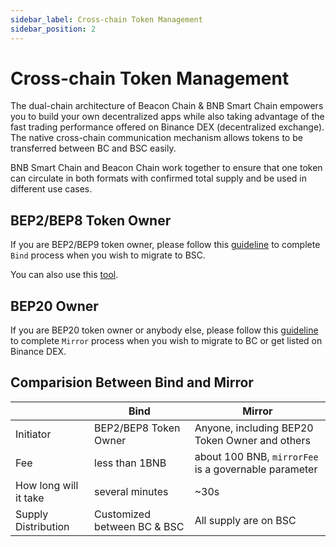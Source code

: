 ```yaml
---
sidebar_label: Cross-chain Token Management
sidebar_position: 2
---
```


# Cross-chain Token Management

The dual-chain architecture of Beacon Chain & BNB Smart Chain empowers you to build your own decentralized apps while also taking advantage of the fast trading performance offered on Binance DEX (decentralized exchange). The native cross-chain communication mechanism allows tokens to be transferred between BC and BSC easily.

BNB Smart Chain and Beacon Chain work together to ensure that one token can circulate in both formats with confirmed total supply and be used in different use cases.


## BEP2/BEP8 Token Owner

If you are BEP2/BEP9 token owner, please follow this [guideline](./bind-tokens.md) to complete `Bind` process when you wish to migrate to BSC.

You can also use this [tool](https://github.com/binance-chain/token-bind-tool).



## BEP20 Owner


If you are BEP20 token owner or anybody else, please follow this [guideline](./mirror.md) to complete `Mirror` process when you wish to migrate to BC or get listed on Binance DEX.


## Comparision Between Bind and Mirror

|                   | Bind          | Mirror                    |
| ----------------- | ------------- | -------------------------------------- |
| Initiator         | BEP2/BEP8 Token Owner  | Anyone, including BEP20 Token Owner and others    |
| Fee               | less than 1BNB         | about 100 BNB, `mirrorFee` is a governable parameter |
| How long will it take    | several minutes       | ~30s                                    |
| Supply Distribution   | Customized between BC & BSC | All supply are on BSC|


